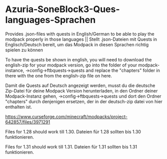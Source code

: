 # Azuria-SoneBlock3-Ques-languages-Sprachen
Provides .json-files with quests in English/German to be able to play the modpack properly in those languages || Stellt .json-Dateien mit Quests in Englisch/Deutsch bereit, um das Modpack in diesen Sprachen richtig spielen zu können

To have the quests be shown in english, you will need to download the english-zip for your modpack version, go into the folder of your modpack-instance, ->config->ftbquests->quests and replace the "chapters" folder in there with the one from the english-zip file on here. 

Damit die Quests auf Deutsch angezeigt werden, musst du die deutsche Zip-Datei für deine Modpack Version herunterladen, in den Ordner deiner Modpack-Instanz gehen, ->config->ftbquests->quests und dort den Ordner "chapters" durch denjenigen ersetzen, der in der deutsch-zip datei von hier enthalten ist.

https://www.curseforge.com/minecraft/modpacks/project-642857/files/3971291

Files for 1.28 should work till 1.30.
Dateien für 1.28 sollten bis 1.30 funktionieren.

Files for 1.31 should work till 1.31.
Dateien für 1.31 sollten bis 1.31 funktionieren.
